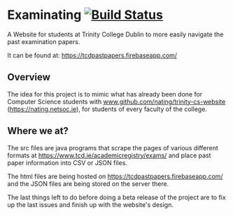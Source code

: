# Examinating [![Build Status][travis-badge]][travis-link]
A Website for students at Trinity College Dublin to more easily navigate the past examination papers.

It can be found at: https://tcdpastpapers.firebaseapp.com/

## Overview
The idea for this project is to mimic what has already been done for Computer Science students with www.github.com/nating/trinity-cs-website (https://nating.netsoc.ie), for students of every faculty of the college.  

## Where we at?
The src files are java programs that scrape the pages of various different formats at https://www.tcd.ie/academicregistry/exams/ and place past paper information into CSV or JSON files.

The html files are being hosted on https://tcdpastpapers.firebaseapp.com/ and the JSON files are being stored on the server there.  

The last things left to do before doing a beta release of the project are to fix up the last issues and finish up with the website's design.

[travis-badge]: https://img.shields.io/travis/nating/examinating.svg
[travis-link]: https://travis-ci.org/nating/examinating
